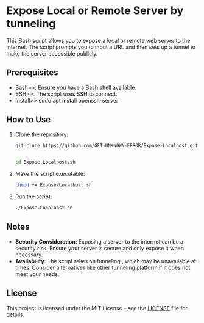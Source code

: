 # Expose Local or Remote Server by tunneling

This Bash script allows you to expose a local or remote web server to the internet. The script prompts you to input a URL and then sets up a tunnel to make the server accessible publicly.

## Prerequisites

- Bash>>: Ensure you have a Bash shell available.
- SSH>>: The script uses SSH to connect.
- Install>>:sudo apt install openssh-server


## How to Use

1. Clone the repository:
    ```sh
    git clone https://github.com/GET-UNKNOWN-ERR0R/Expose-Localhost.git
  
    ```
    ```sh
    cd Expose-Localhost.sh
    ```

2. Make the script executable:
    ```sh
    chmod +x Expose-Localhost.sh
    ```

3. Run the script:
    ```sh
    ./Expose-Localhost.sh
    ```
    
## Notes

- **Security Consideration**: Exposing a server to the internet can be a security risk. Ensure your server is secure and only expose it when necessary.
- **Availability**: The script relies on tunneling , which may be unavailable at times. Consider alternatives like other tunneling platform,if it does not meet your needs.

## License

This project is licensed under the MIT License - see the [LICENSE](LICENSE) file for details.
